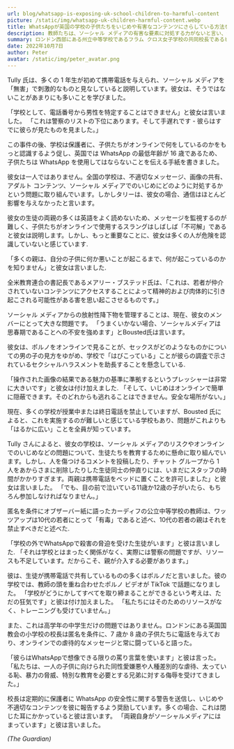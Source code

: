 ```yaml
---
url: blog/whatsapp-is-exposing-uk-school-children-to-harmful-content
picture: /static/img/whatsapp-uk-children-harmful-content.webp
title: WhatsAppが英国の学校の子供たちをいじめや有害なコンテンツにさらしている方法を「有毒」
description: 教師たちは、ソーシャル メディアの有害な要素に対処する力がないと言い、保護者にもっと警戒するよう求めています。
summary: ロンドン西部にある州立中等学校であるフラム クロス女子学校の共同校長であるビクトリア タリーは、彼女の新しい 1 年生が学校外の人々を WhatsApp グループに招待したことを知りませんでした。 彼女は、「見知らぬ男」が「恐ろしい写真」を11歳の子供たちと共有し、誰かが教師に警告したときに初めて知りました.
date: 2022年10月7日
author: Peter
avatar: /static/img/peter_avatar.png
---
```

Tully 氏は、多くの 1 年生が初めて携帯電話を与えられ、ソーシャル メディアを「無害」で刺激的なものと見なしていると説明しています。彼女は、そうではないことがあまりにも多いことを学びました。

「学校として、電話番号から男性を特定することはできません」と彼女は言いました。 「これは警察のリストの下位にあります。そして手遅れです - 彼らはすでに彼らが見たものを見ました。」

この事件の後、学校は保護者に、子供たちがオンラインで何をしているのかをもっと認識するよう促し、英国では WhatsApp の最低年齢が 16 歳であるため、子供たちは WhatsApp を使用してはならないことを伝える手紙を書きました。

彼女は一人ではありません。全国の学校は、不適切なメッセージ、画像の共有、アダルト コンテンツ、ソーシャル メディアでのいじめにどのように対処するかという問題に取り組んでいます。しかしタリーは、彼女の場合、通信はほとんど影響を与えなかったと言います。

彼女の生徒の両親の多くは英語をよく読めないため、メッセージを監視するのが難しく、子供たちがオンラインで使用するスラングはしばしば「不可解」であると彼女は説明します。しかし、もっと重要なことに、彼女は多くの人が危険を認識していないと感じています.

「多くの親は、自分の子供に何か悪いことが起こるまで、何が起こっているのかを知りません」と彼女は言いました.

全米教育連合の書記長であるメアリー・ブステッド氏は、「これは、若者が仲介されていないコンテンツにアクセスすることによって精神的および肉体的に引き起こされる可能性がある害を思い起こさせるものです。」

ソーシャル メディアからの放射性降下物を管理することは、現在、彼女のメンバーにとって大きな問題です。 「うまくいかない場合、ソーシャルメディアは思春期であることへの不安を強めます」とBousted氏は言います。

彼女は、ポルノをオンラインで見ることが、セックスがどのようなものかについての男の子の見方をゆがめ、学校で「はびこっている」ことが彼らの調査で示されているセクシャルハラスメントを助長することを懸念している.

「操作された画像の結果である魅力の基準に準拠するというプレッシャーは非常に大きいです」と彼女は付け加えました. 「そして、いじめはオンラインで簡単に隠蔽できます。そのどれからも逃れることはできません。安全な場所がない。」

現在、多くの学校が授業中または終日電話を禁止していますが、Bousted 氏によると、これを実施するのが難しいと感じている学校もあり、問題がこれよりも「はるかに広い」ことを全員が知っています。

Tully さんによると、彼女の学校は、ソーシャル メディアのリスクやオンラインでのいじめなどの問題について、生徒たちを教育するために懸命に取り組んでいます。しかし、人を傷つけるコメントを投稿したり、チャット グループから 1 人をあからさまに削除したりした生徒同士の仲直りには、いまだにスタッフの時間がかかりすぎます。両親は携帯電話をベッドに置くことを許可しました」と彼女は言いました。 「でも、目の前で泣いている11歳か12歳の子がいたら、もちろん参加しなければなりません。」

匿名を条件にオブザーバー紙に語ったカーディフの公立中等学校の教師は、ワッツアップは10代の若者にとって「有毒」であると述べ、10代の若者の親はそれを禁止すべきだと述べた.

「学校の外でWhatsAppで殺害の脅迫を受けた生徒がいます」と彼は言いました. 「それは学校とはまったく関係がなく、実際には警察の問題ですが、リソースも不足しています。だからこそ、親が介入する必要があります。」

彼は、生徒が携帯電話で共有しているものの多くはポルノだと言いました。彼の学校では、教師の頭を重ね合わせたポルノ ビデオが TikTok で話題になりました。 「学校がどうにかしてすべてを取り締まることができるという考えは、ただの狂気です」と彼は付け加えました。 「私たちにはそのためのリソースがなく、トレーニングも受けていません。」

また、これは高学年の中学生だけの問題ではありません。ロンドンにある英国国教会の小学校の校長は匿名を条件に、7 歳か 8 歳の子供たちに電話を与えており、オンラインでの虐待的なメッセージと常に闘っていると語った。

「彼らはWhatsAppで想像できる限りの罵り言葉を使います」と彼は言った。 「私たちは、一人の子供に向けられた同性愛嫌悪や人種差別的な虐待、太っている恥、暴力の脅威、特別な教育を必要とする兄弟に対する侮辱を受けてきました。」

校長は定期的に保護者に WhatsApp の安全性に関する警告を送信し、いじめや不適切なコンテンツを彼に報告するよう奨励しています。多くの場合、これは閉じた耳にかかっていると彼は言います。 「両親自身がソーシャルメディアにはまっています」と彼は言いました。

*(The Guardian)*